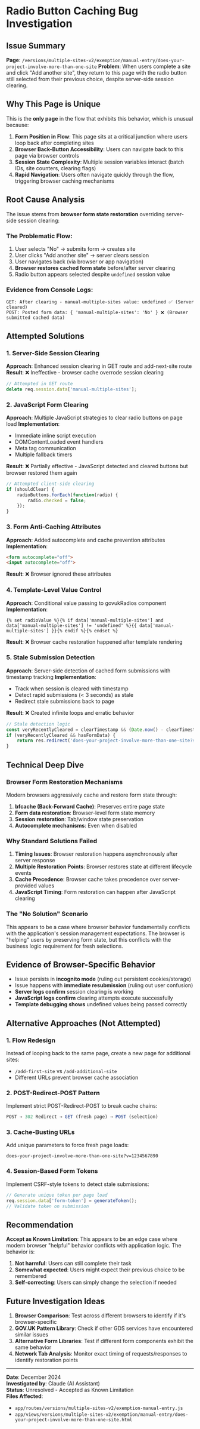 # Radio Button Caching Bug Investigation

## Issue Summary
**Page**: `/versions/multiple-sites-v2/exemption/manual-entry/does-your-project-involve-more-than-one-site`
**Problem**: When users complete a site and click "Add another site", they return to this page with the radio button still selected from their previous choice, despite server-side session clearing.

## Why This Page is Unique
This is the **only page** in the flow that exhibits this behavior, which is unusual because:

1. **Form Position in Flow**: This page sits at a critical junction where users loop back after completing sites
2. **Browser Back-Button Accessibility**: Users can navigate back to this page via browser controls
3. **Session State Complexity**: Multiple session variables interact (batch IDs, site counters, clearing flags)
4. **Rapid Navigation**: Users often navigate quickly through the flow, triggering browser caching mechanisms

## Root Cause Analysis
The issue stems from **browser form state restoration** overriding server-side session clearing:

### The Problematic Flow:
1. User selects "No" → submits form → creates site
2. User clicks "Add another site" → server clears session
3. User navigates back (via browser or app navigation) 
4. **Browser restores cached form state** before/after server clearing
5. Radio button appears selected despite `undefined` session value

### Evidence from Console Logs:
```
GET: After clearing - manual-multiple-sites value: undefined ✅ (Server cleared)
POST: Posted form data: { 'manual-multiple-sites': 'No' } ❌ (Browser submitted cached data)
```

## Attempted Solutions

### 1. Server-Side Session Clearing
**Approach**: Enhanced session clearing in GET route and add-next-site route
**Result**: ❌ Ineffective - browser cache overrode session clearing

```javascript
// Attempted in GET route
delete req.session.data['manual-multiple-sites'];
```

### 2. JavaScript Form Clearing
**Approach**: Multiple JavaScript strategies to clear radio buttons on page load
**Implementation**:
- Immediate inline script execution
- DOMContentLoaded event handlers
- Meta tag communication
- Multiple fallback timers

**Result**: ❌ Partially effective - JavaScript detected and cleared buttons but browser restored them again

```javascript
// Attempted client-side clearing
if (shouldClear) {
    radioButtons.forEach(function(radio) {
        radio.checked = false;
    });
}
```

### 3. Form Anti-Caching Attributes
**Approach**: Added autocomplete and cache prevention attributes
**Implementation**:
```html
<form autocomplete="off">
<input autocomplete="off">
```
**Result**: ❌ Browser ignored these attributes

### 4. Template-Level Value Control
**Approach**: Conditional value passing to govukRadios component
**Implementation**:
```nunjucks
{% set radioValue %}{% if data['manual-multiple-sites'] and data['manual-multiple-sites'] != 'undefined' %}{{ data['manual-multiple-sites'] }}{% endif %}{% endset %}
```
**Result**: ❌ Browser cache restoration happened after template rendering

### 5. Stale Submission Detection
**Approach**: Server-side detection of cached form submissions with timestamp tracking
**Implementation**:
- Track when session is cleared with timestamp
- Detect rapid submissions (< 3 seconds) as stale
- Redirect stale submissions back to page

**Result**: ❌ Created infinite loops and erratic behavior

```javascript
// Stale detection logic
const veryRecentlyCleared = clearTimestamp && (Date.now() - clearTimestamp) < 3000;
if (veryRecentlyCleared && hasFormData) {
    return res.redirect('does-your-project-involve-more-than-one-site?stale=true');
}
```

## Technical Deep Dive

### Browser Form Restoration Mechanisms
Modern browsers aggressively cache and restore form state through:
1. **bfcache (Back-Forward Cache)**: Preserves entire page state
2. **Form data restoration**: Browser-level form state memory
3. **Session restoration**: Tab/window state preservation
4. **Autocomplete mechanisms**: Even when disabled

### Why Standard Solutions Failed
1. **Timing Issues**: Browser restoration happens asynchronously after server response
2. **Multiple Restoration Points**: Browser restores state at different lifecycle events
3. **Cache Precedence**: Browser cache takes precedence over server-provided values
4. **JavaScript Timing**: Form restoration can happen after JavaScript clearing

### The "No Solution" Scenario
This appears to be a case where browser behavior fundamentally conflicts with the application's session management expectations. The browser is "helping" users by preserving form state, but this conflicts with the business logic requirement for fresh selections.

## Evidence of Browser-Specific Behavior
- Issue persists in **incognito mode** (ruling out persistent cookies/storage)
- Issue happens with **immediate resubmission** (ruling out user confusion)
- **Server logs confirm** session clearing is working
- **JavaScript logs confirm** clearing attempts execute successfully
- **Template debugging shows** undefined values being passed correctly

## Alternative Approaches (Not Attempted)

### 1. Flow Redesign
Instead of looping back to the same page, create a new page for additional sites:
- `/add-first-site` vs `/add-additional-site`
- Different URLs prevent browser cache association

### 2. POST-Redirect-POST Pattern
Implement strict POST-Redirect-POST to break cache chains:
```javascript
POST → 302 Redirect → GET (fresh page) → POST (selection)
```

### 3. Cache-Busting URLs
Add unique parameters to force fresh page loads:
```
does-your-project-involve-more-than-one-site?v=1234567890
```

### 4. Session-Based Form Tokens
Implement CSRF-style tokens to detect stale submissions:
```javascript
// Generate unique token per page load
req.session.data['form-token'] = generateToken();
// Validate token on submission
```

## Recommendation

**Accept as Known Limitation**: This appears to be an edge case where modern browser "helpful" behavior conflicts with application logic. The behavior is:

1. **Not harmful**: Users can still complete their task
2. **Somewhat expected**: Users might expect their previous choice to be remembered
3. **Self-correcting**: Users can simply change the selection if needed

## Future Investigation Ideas

1. **Browser Comparison**: Test across different browsers to identify if it's browser-specific
2. **GOV.UK Pattern Library**: Check if other GDS services have encountered similar issues
3. **Alternative Form Libraries**: Test if different form components exhibit the same behavior
4. **Network Tab Analysis**: Monitor exact timing of requests/responses to identify restoration points

---

**Date**: December 2024  
**Investigated by**: Claude (AI Assistant)  
**Status**: Unresolved - Accepted as Known Limitation  
**Files Affected**: 
- `app/routes/versions/multiple-sites-v2/exemption-manual-entry.js`
- `app/views/versions/multiple-sites-v2/exemption/manual-entry/does-your-project-involve-more-than-one-site.html` 